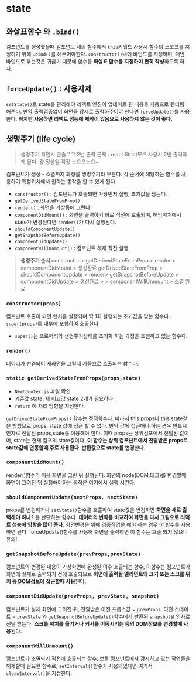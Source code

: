 # state

## 화살표함수 와 `.bind()`

컴포넌트를 생성했을때 컴포넌트 내의 함수에서 `this`키워드 사용시 함수의 스코프를 지정하기 위해 `.bind()`를 해주어야한다.
`constructor()`내에 바인드를 지정하며, 매번 바인드로 붂는것은 귀찮기 때문에 함수를 **화살표 함수를 지정하여 편히 작성**하도록 하자.

## `forceUpdate()` : **사용자제**

`setState()`로 state를 관리해야 리액트 엔진이 업데이트 된 내용을 자동으로 렌더링 해준다. 만약 출력검증없이 화면을 강제로 출력하주어야 한다면 `forceUpdate()`를 사용한다. **하지만 사용하면 리액트 성능에 제약이 있음으로 사용하지 않는 것이 좋다.**

## 생명주기 (life cycle)

> 생명주기 확인시 콘솔로그 2번 출력 문제 : react Strict모드 사용시 2번 출력하게 된다. 걍 정상임 걱정 노오오노오~

컴포넌트가 생성 - 소멸까지 과정을 생명주기라 부른다. 각 순서에 해당하는 함수를 사용하여 특정위치에서 원하는 동작을 할 수 있게 된다.

- `constructor()` : 컴포넌트가 호출되면 가장먼저 실행, 초기값을 담는다.
- `getDerivedStateFromProp()` :
- `render()` : 화면을 가상돔에 그린다.
- `componentDidMount()` : 화면을 출력하기 바로 직전에 호출되며, 해당위치에서 state가 변경된다면 `render()`가 다시 실행된다.
- `shouldComponentUpdate()`
- `getSnapshotBeforeUpdate()`
- `componentDidUpdate()`
- `componentWillUnmount()` : 컴포넌트 해재 직전 실행

> **생명주기 순서**
> constructor > getDerivedStateFromProp > render > componentDidMount > 생성완료
> getDrivedStateFromProp > shouldComponentUpdate > render> getSnapshotBeforeUpdate > componentDidUpdate > 갱신완료 > > componentWillUnmount > 소멸 완료

### `constructor(props)`

컴포넌트 호출이 되면 맨처음 실행되며 딱 1회 실행되는 초기값을 담는 함수다. `super(props)`를 내부에 포함하여 호출한다.

- `super()`는 프로퍼티와 생명주기상태를 초기화 하는 과정을 포함하고 있는 함수다.

### `render()`

데이터가 변경되어 새화면을 그릴때 자동으로 호출되는 함수다.

### `static getDerivedStateFromProps(props,state)`

- `NewCounter.js` 파일 확인
- 기존값 state, 새 비교값 state 2개가 필요하다.
- `return` 에 처리 방향을 지정한다.

`getDrivedStateFromProps()` 함수는 정적함수다. 따라서 this.props나 this.state같은 방법으로 props, state 값에 접근 할 수 없다. 만약 값에 접근해야 하는 경우 반드시 인자로 전달된 props,state를 이용해야 한다. 이때 props는 상위컴포에서 전달된 값이며, state는 현재 컴포의 state값이다. **이 함수는 상위 컴포넌트에서 전달받은 props로 state값에 연동할때 주로 사용된다. 반환값으로 state를 변경**한다.

### `componentDidMount()`

render()함수가 처음 화면을 그린 뒤 실행된다. 화면의 node(DOM,태그)를 변경할때, 화면이 그려진 뒤 실행해야하는 동작은 여기에서 실행 시킨다.

### `shouldComponentUpdate(nextProps, nextState)`

props를 변경하거나 `setState()`함수를 호출하여 state값을 변경하면 **화면을 새로 출력해야 하나?** 를 판단하는 함수다. **데이터의 변화를 비교하여 화면을 다시 그림으로 리액트 성능에 영향을 많이 준다**. 화면변경을 위해 검증작업을 해야 하는 경우 이 함수를 사용하면 된다. forceUpdate()함수를 사용해 화면을 출력하면 이 함수는 호출 되지 않으니 유의!

### `getSnapshotBeforeUpdate(prevProps,prevState)`

컴포넌트의 변경된 내용이 가상화면에 완성된 이후 호출되는 함수, 이함수는 컴포넌트가 화면에 실제로 출력되기 전에 호출되므로 **화면에 출력될 엘리먼트의 크기 또는 스크롤 위치 등 DOM정보에 접근할때 사용**된다.

### `componentDidUpdate(prevProps, prevState, snapshot)`

컴포넌트가 실제 화면에 그려진 뒤, 전달받은 이전 프롭스값 = `prevProps`, 이전 스테이트 = `prevState` 와 `getSnapshotBeforeUpdate()`함수에서 반환된 `snapshot을` 인자로 전달 받는다. **스크롤 위치를 옮기거나 커서를 이동시키는 등의 DOM정보를 변경할때 사용**된다.

### `componentWillUnmount()`

컴포넌트가 소멸되기 직전에 호출되는 함수, 보통 컴포넌트에서 감시하고 있는 작업들을 해제할때 필요한 함수로, `setInterval()`함수가 사용되었다면 여기서 `cleanInterval()`을 지정한다.
